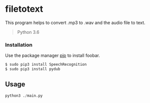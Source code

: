 # filetotext

This program helps to convert .mp3 to .wav and the audio file to text. 

> Python 3.6

### Installation
Use the package manager [pip](https://pip.pypa.io/en/stable/) to install foobar.
```sh
$ sudo pip3 install SpeechRecognition
$ sudo pip3 install pydub
```
## Usage

```python
python3 ./main.py
```

